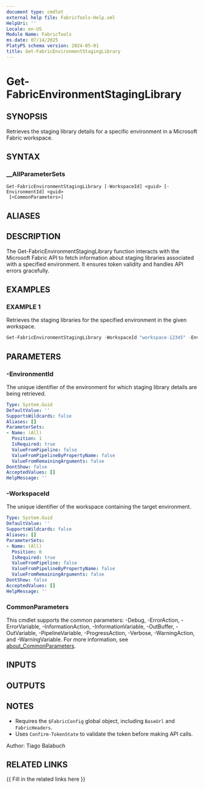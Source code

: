 ```yaml
---
document type: cmdlet
external help file: FabricTools-Help.xml
HelpUri: ''
Locale: en-US
Module Name: FabricTools
ms.date: 07/14/2025
PlatyPS schema version: 2024-05-01
title: Get-FabricEnvironmentStagingLibrary
---
```


# Get-FabricEnvironmentStagingLibrary

## SYNOPSIS

Retrieves the staging library details for a specific environment in a Microsoft Fabric workspace.

## SYNTAX

### __AllParameterSets

```
Get-FabricEnvironmentStagingLibrary [-WorkspaceId] <guid> [-EnvironmentId] <guid>
 [<CommonParameters>]
```

## ALIASES

## DESCRIPTION

The Get-FabricEnvironmentStagingLibrary function interacts with the Microsoft Fabric API to fetch information
about staging libraries associated with a specified environment.
It ensures token validity and handles API errors gracefully.

## EXAMPLES

### EXAMPLE 1

Retrieves the staging libraries for the specified environment in the given workspace.

```powershell
Get-FabricEnvironmentStagingLibrary -WorkspaceId "workspace-12345" -EnvironmentId "environment-67890"
```

## PARAMETERS

### -EnvironmentId

The unique identifier of the environment for which staging library details are being retrieved.

```yaml
Type: System.Guid
DefaultValue: ''
SupportsWildcards: false
Aliases: []
ParameterSets:
- Name: (All)
  Position: 1
  IsRequired: true
  ValueFromPipeline: false
  ValueFromPipelineByPropertyName: false
  ValueFromRemainingArguments: false
DontShow: false
AcceptedValues: []
HelpMessage: ''
```

### -WorkspaceId

The unique identifier of the workspace containing the target environment.

```yaml
Type: System.Guid
DefaultValue: ''
SupportsWildcards: false
Aliases: []
ParameterSets:
- Name: (All)
  Position: 0
  IsRequired: true
  ValueFromPipeline: false
  ValueFromPipelineByPropertyName: false
  ValueFromRemainingArguments: false
DontShow: false
AcceptedValues: []
HelpMessage: ''
```

### CommonParameters

This cmdlet supports the common parameters: -Debug, -ErrorAction, -ErrorVariable,
-InformationAction, -InformationVariable, -OutBuffer, -OutVariable, -PipelineVariable,
-ProgressAction, -Verbose, -WarningAction, and -WarningVariable. For more information, see
[about_CommonParameters](https://go.microsoft.com/fwlink/?LinkID=113216).

## INPUTS

## OUTPUTS

## NOTES

- Requires the `$FabricConfig` global object, including `BaseUrl` and `FabricHeaders`.
- Uses `Confirm-TokenState` to validate the token before making API calls.

Author: Tiago Balabuch

## RELATED LINKS

{{ Fill in the related links here }}

